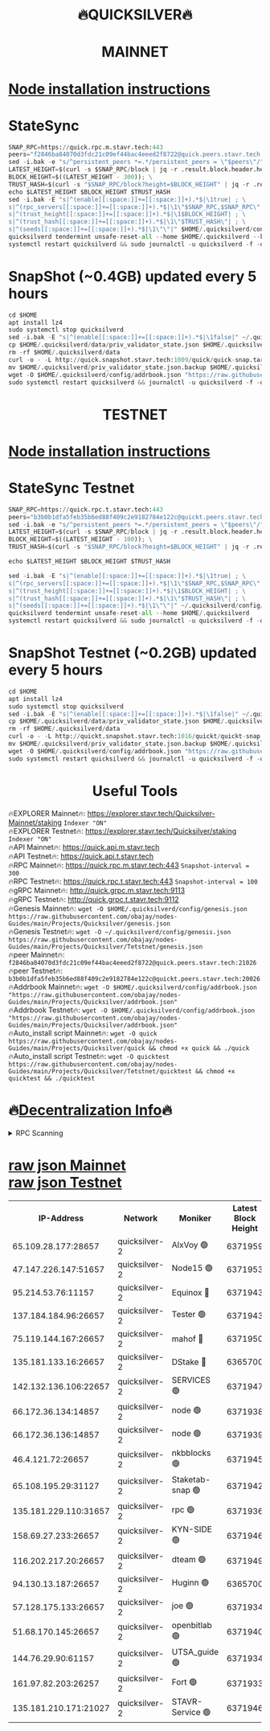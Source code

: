 <h1 align="center"> 🔥QUICKSILVER🔥</h1>

<h1 align="center"> MAINNET</h1>

[Node installation instructions](https://github.com/obajay/nodes-Guides/tree/main/Projects/Quicksilver)
=

# StateSync
```python
SNAP_RPC=https://quick.rpc.m.stavr.tech:443
peers="f2846ba84070d3fdc21c09ef44bac4eeed2f8722@quick.peers.stavr.tech:21026"
sed -i.bak -e "s/^persistent_peers *=.*/persistent_peers = \"$peers\"/" $HOME/.quicksilverd/config/config.toml
LATEST_HEIGHT=$(curl -s $SNAP_RPC/block | jq -r .result.block.header.height); \
BLOCK_HEIGHT=$((LATEST_HEIGHT - 300)); \
TRUST_HASH=$(curl -s "$SNAP_RPC/block?height=$BLOCK_HEIGHT" | jq -r .result.block_id.hash)
echo $LATEST_HEIGHT $BLOCK_HEIGHT $TRUST_HASH
sed -i.bak -E "s|^(enable[[:space:]]+=[[:space:]]+).*$|\1true| ; \
s|^(rpc_servers[[:space:]]+=[[:space:]]+).*$|\1\"$SNAP_RPC,$SNAP_RPC\"| ; \
s|^(trust_height[[:space:]]+=[[:space:]]+).*$|\1$BLOCK_HEIGHT| ; \
s|^(trust_hash[[:space:]]+=[[:space:]]+).*$|\1\"$TRUST_HASH\"| ; \
s|^(seeds[[:space:]]+=[[:space:]]+).*$|\1\"\"|" $HOME/.quicksilverd/config/config.toml
quicksilverd tendermint unsafe-reset-all --home $HOME/.quicksilverd --keep-addr-book
systemctl restart quicksilverd && sudo journalctl -u quicksilverd -f -o cat
```

# SnapShot (~0.4GB) updated every 5 hours
```python
cd $HOME
apt install lz4
sudo systemctl stop quicksilverd
sed -i.bak -E "s|^(enable[[:space:]]+=[[:space:]]+).*$|\1false|" ~/.quicksilverd/config/config.toml
cp $HOME/.quicksilverd/data/priv_validator_state.json $HOME/.quicksilverd/priv_validator_state.json.backup
rm -rf $HOME/.quicksilverd/data
curl -o - -L http://quick.snapshot.stavr.tech:1009/quick/quick-snap.tar.lz4 | lz4 -c -d - | tar -x -C $HOME/.quicksilverd --strip-components 2
mv $HOME/.quicksilverd/priv_validator_state.json.backup $HOME/.quicksilverd/data/priv_validator_state.json
wget -O $HOME/.quicksilverd/config/addrbook.json "https://raw.githubusercontent.com/obajay/nodes-Guides/main/Projects/Quicksilver/addrbook.json"
sudo systemctl restart quicksilverd && journalctl -u quicksilverd -f -o cat
```

<h1 align="center"> TESTNET</h1>

[Node installation instructions](https://github.com/obajay/nodes-Guides/tree/main/Projects/Quicksilver/Tetstnet)
=

# StateSync Testnet
```python
SNAP_RPC=https://quick.rpc.t.stavr.tech:443
peers="b3b0b1dfa5feb35b6ed88f409c2e9182784e122c@quickt.peers.stavr.tech:20026"
sed -i.bak -e "s/^persistent_peers *=.*/persistent_peers = \"$peers\"/" $HOME/.quicksilverd/config/config.toml
LATEST_HEIGHT=$(curl -s $SNAP_RPC/block | jq -r .result.block.header.height); \
BLOCK_HEIGHT=$((LATEST_HEIGHT - 100)); \
TRUST_HASH=$(curl -s "$SNAP_RPC/block?height=$BLOCK_HEIGHT" | jq -r .result.block_id.hash)

echo $LATEST_HEIGHT $BLOCK_HEIGHT $TRUST_HASH

sed -i.bak -E "s|^(enable[[:space:]]+=[[:space:]]+).*$|\1true| ; \
s|^(rpc_servers[[:space:]]+=[[:space:]]+).*$|\1\"$SNAP_RPC,$SNAP_RPC\"| ; \
s|^(trust_height[[:space:]]+=[[:space:]]+).*$|\1$BLOCK_HEIGHT| ; \
s|^(trust_hash[[:space:]]+=[[:space:]]+).*$|\1\"$TRUST_HASH\"| ; \
s|^(seeds[[:space:]]+=[[:space:]]+).*$|\1\"\"|" ~/.quicksilverd/config/config.toml
quicksilverd tendermint unsafe-reset-all --home $HOME/.quicksilverd
systemctl restart quicksilverd && sudo journalctl -u quicksilverd -f -o cat

```

# SnapShot Testnet (~0.2GB) updated every 5 hours
```python
cd $HOME
apt install lz4
sudo systemctl stop quicksilverd
sed -i.bak -E "s|^(enable[[:space:]]+=[[:space:]]+).*$|\1false|" ~/.quicksilverd/config/config.toml
cp $HOME/.quicksilverd/data/priv_validator_state.json $HOME/.quicksilverd/priv_validator_state.json.backup
rm -rf $HOME/.quicksilverd/data
curl -o - -L http://quickt.snapshot.stavr.tech:1016/quickt/quickt-snap.tar.lz4 | lz4 -c -d - | tar -x -C $HOME/.quicksilverd --strip-components 2
mv $HOME/.quicksilverd/priv_validator_state.json.backup $HOME/.quicksilverd/data/priv_validator_state.json
wget -O $HOME/.quicksilverd/config/addrbook.json "https://raw.githubusercontent.com/obajay/nodes-Guides/main/Projects/Quicksilver/Tetstnet/addrbook.json"
sudo systemctl restart quicksilverd && journalctl -u quicksilverd -f -o cat
```
 <h1 align="center"> Useful Tools</h1>

🔥EXPLORER Mainnet🔥:        https://explorer.stavr.tech/Quicksilver-Mainnet/staking    `Indexer "ON"` \
🔥EXPLORER Testnet🔥:        https://explorer.stavr.tech/Quicksilver/staking	        `Indexer "ON"` \
🔥API Mainnet🔥: 			 https://quick.api.m.stavr.tech \
🔥API Testnet🔥: 			 https://quick.api.t.stavr.tech \
🔥RPC Mainnet🔥:             https://quick.rpc.m.stavr.tech:443              `Snapshot-interval = 300` \
🔥RPC Testnet🔥:             https://quick.rpc.t.stavr.tech:443              `Snapshot-interval = 100` \
🔥gRPC Mainnet🔥:                    http://quick.grpc.m.stavr.tech:9113 \
🔥gRPC Testnet🔥:                    http://quick.grpc.t.stavr.tech:9112 \
🔥Genesis Mainnet🔥: `wget -O $HOME/.quicksilverd/config/genesis.json https://raw.githubusercontent.com/obajay/nodes-Guides/main/Projects/Quicksilver/genesis.json` \
🔥Genesis Testnet🔥: `wget -O ~/.quicksilverd/config/genesis.json https://raw.githubusercontent.com/obajay/nodes-Guides/main/Projects/Quicksilver/Tetstnet/genesis.json` \
🔥peer Mainnet🔥:					 `f2846ba84070d3fdc21c09ef44bac4eeed2f8722@quick.peers.stavr.tech:21026` \
🔥peer Testnet🔥:					 `b3b0b1dfa5feb35b6ed88f409c2e9182784e122c@quickt.peers.stavr.tech:20026` \
🔥Addrbook Mainnet🔥:    ```wget -O $HOME/.quicksilverd/config/addrbook.json "https://raw.githubusercontent.com/obajay/nodes-Guides/main/Projects/Quicksilver/addrbook.json"``` \
🔥Addrbook Testnet🔥:    ```wget -O $HOME/.quicksilverd/config/addrbook.json "https://raw.githubusercontent.com/obajay/nodes-Guides/main/Projects/Quicksilver/addrbook.json"``` \
🔥Auto_install script Mainnet🔥: ```wget -O quick https://raw.githubusercontent.com/obajay/nodes-Guides/main/Projects/Quicksilver/quick && chmod +x quick && ./quick``` \
🔥Auto_install script Testnet🔥: ```wget -O quicktest https://raw.githubusercontent.com/obajay/nodes-Guides/main/Projects/Quicksilver/Tetstnet/quicktest && chmod +x quicktest && ./quicktest```

🔥[Decentralization Info](https://github.com/obajay/StateSync-snapshots/tree/main/Projects/Quicksilver/Decentralization)🔥
=

<details>
<summary>RPC Scanning</summary>

<h2 align="center"> We scan nodes in real time every 4 hours. And we provide the final result of RPC endpoints.
We cannot influence the operation of these nodes in any way. </h2>


```python
If Voting Power is higher than 0 --> then the Node is a validator of the network and may be subject to attack and be a potential threat to the chain.
```
```python
We marked such validators with a red symbol
```

</details>

[raw json Mainnet](https://rpc-check.quickm.stavr.tech/quickm/rpc-quickm-result.json) \
[raw json Testnet](https://github.com/obajay/StateSync-snapshots/tree/main/Projects/Quicksilver/Rpc-Check-Testnet)
=


<table><tr><th>IP-Address</th><th>Network</th><th>Moniker</th><th>Latest Block Height</th><th>Earliest Block Height</th><th>Catching Up</th><th>Tx Index</th><th>Voting Power</th><th>Scan Time</th></tr><tr><td>65.109.28.177:28657</td><td>quicksilver-2</td><td>AlxVoy 🟢</td><td>6371959</td><td>3562001</td><td>False</td><td>off</td><td>0</td><td>2024-03-13T03:23:08.369954893UTC</td></tr><tr><td>47.147.226.147:51657</td><td>quicksilver-2</td><td>Node15 🟢</td><td>6371953</td><td>5151648</td><td>False</td><td>off</td><td>0</td><td>2024-03-13T03:22:33.117904474UTC</td></tr><tr><td>95.214.53.76:11157</td><td>quicksilver-2</td><td>Equinox 🔴</td><td>6371943</td><td>5322496</td><td>False</td><td>on</td><td>215771</td><td>2024-03-13T03:21:37.622927487UTC</td></tr><tr><td>137.184.184.96:26657</td><td>quicksilver-2</td><td>Tester 🟢</td><td>6371943</td><td>5550692</td><td>False</td><td>off</td><td>0</td><td>2024-03-13T03:21:38.479048859UTC</td></tr><tr><td>75.119.144.167:26657</td><td>quicksilver-2</td><td>mahof 🔴</td><td>6371950</td><td>5654794</td><td>False</td><td>on</td><td>287749</td><td>2024-03-13T03:22:17.535234929UTC</td></tr><tr><td>135.181.133.16:26657</td><td>quicksilver-2</td><td>DStake 🔴</td><td>6365700</td><td>5807001</td><td>False</td><td>on</td><td>79670</td><td>2024-03-13T03:20:40.224973505UTC</td></tr><tr><td>142.132.136.106:22657</td><td>quicksilver-2</td><td>SERVICES 🟢</td><td>6371947</td><td>5920001</td><td>False</td><td>on</td><td>0</td><td>2024-03-13T03:21:58.369970866UTC</td></tr><tr><td>66.172.36.134:14857</td><td>quicksilver-2</td><td>node 🟢</td><td>6371938</td><td>5950756</td><td>False</td><td>on</td><td>0</td><td>2024-03-13T03:21:09.391651624UTC</td></tr><tr><td>66.172.36.136:14857</td><td>quicksilver-2</td><td>node 🟢</td><td>6371939</td><td>5950756</td><td>False</td><td>on</td><td>0</td><td>2024-03-13T03:21:12.206731107UTC</td></tr><tr><td>46.4.121.72:26657</td><td>quicksilver-2</td><td>nkbblocks 🟢</td><td>6371945</td><td>6056301</td><td>False</td><td>on</td><td>0</td><td>2024-03-13T03:21:47.010410618UTC</td></tr><tr><td>65.108.195.29:31127</td><td>quicksilver-2</td><td>Staketab-snap 🟢</td><td>6371942</td><td>6075001</td><td>False</td><td>off</td><td>0</td><td>2024-03-13T03:21:31.192782139UTC</td></tr><tr><td>135.181.229.110:31657</td><td>quicksilver-2</td><td>rpc 🟢</td><td>6371936</td><td>6133480</td><td>False</td><td>on</td><td>0</td><td>2024-03-13T03:20:56.017729851UTC</td></tr><tr><td>158.69.27.233:26657</td><td>quicksilver-2</td><td>KYN-SIDE 🟢</td><td>6371946</td><td>6159001</td><td>False</td><td>on</td><td>0</td><td>2024-03-13T03:21:53.714057601UTC</td></tr><tr><td>116.202.217.20:26657</td><td>quicksilver-2</td><td>dteam 🟢</td><td>6371949</td><td>6169501</td><td>False</td><td>on</td><td>0</td><td>2024-03-13T03:22:09.004133481UTC</td></tr><tr><td>94.130.13.187:26657</td><td>quicksilver-2</td><td>Huginn 🟢</td><td>6365700</td><td>6231630</td><td>False</td><td>on</td><td>0</td><td>2024-03-13T03:21:58.598828003UTC</td></tr><tr><td>57.128.175.133:26657</td><td>quicksilver-2</td><td>joe 🟢</td><td>6371934</td><td>6246344</td><td>False</td><td>on</td><td>0</td><td>2024-03-13T03:20:43.010688211UTC</td></tr><tr><td>51.68.170.145:26657</td><td>quicksilver-2</td><td>openbitlab 🟢</td><td>6371940</td><td>6309483</td><td>False</td><td>on</td><td>0</td><td>2024-03-13T03:21:18.599817892UTC</td></tr><tr><td>144.76.29.90:61157</td><td>quicksilver-2</td><td>UTSA_guide 🟢</td><td>6371934</td><td>6316825</td><td>False</td><td>on</td><td>0</td><td>2024-03-13T03:20:40.693633371UTC</td></tr><tr><td>161.97.82.203:26257</td><td>quicksilver-2</td><td>Fort 🟢</td><td>6371933</td><td>6365727</td><td>False</td><td>on</td><td>0</td><td>2024-03-13T03:20:37.766665845UTC</td></tr><tr><td>135.181.210.171:21027</td><td>quicksilver-2</td><td>STAVR-Service 🟢</td><td>6371946</td><td>6370501</td><td>False</td><td>on</td><td>0</td><td>2024-03-13T03:21:54.032168987UTC</td></tr></table>

